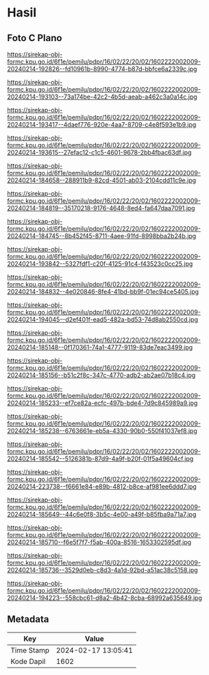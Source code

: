 # Hasil

## Foto C Plano

https://sirekap-obj-formc.kpu.go.id/6f1e/pemilu/pdpr/16/02/22/20/02/1602222002009-20240214-192826--fd10961b-8990-4774-b87d-bbfce6a2339c.jpg

https://sirekap-obj-formc.kpu.go.id/6f1e/pemilu/pdpr/16/02/22/20/02/1602222002009-20240214-193103--73a174be-42c2-4b5d-aeab-a462c3a0a14c.jpg

https://sirekap-obj-formc.kpu.go.id/6f1e/pemilu/pdpr/16/02/22/20/02/1602222002009-20240214-193417--4daef776-920e-4aa7-8709-c4e8f593e1b9.jpg

https://sirekap-obj-formc.kpu.go.id/6f1e/pemilu/pdpr/16/02/22/20/02/1602222002009-20240214-193615--27efac12-c1c5-4601-9678-2bb4fbac63df.jpg

https://sirekap-obj-formc.kpu.go.id/6f1e/pemilu/pdpr/16/02/22/20/02/1602222002009-20240214-184658--288911b9-82cd-4501-ab03-2104cdd11c9e.jpg

https://sirekap-obj-formc.kpu.go.id/6f1e/pemilu/pdpr/16/02/22/20/02/1602222002009-20240214-184819--35170218-9176-4648-8ed4-fa647daa7091.jpg

https://sirekap-obj-formc.kpu.go.id/6f1e/pemilu/pdpr/16/02/22/20/02/1602222002009-20240214-184745--8b452f45-8711-4aee-91fd-8998bba2b24b.jpg

https://sirekap-obj-formc.kpu.go.id/6f1e/pemilu/pdpr/16/02/22/20/02/1602222002009-20240214-193842--5327fdf1-c20f-4125-91c4-f43523c0cc25.jpg

https://sirekap-obj-formc.kpu.go.id/6f1e/pemilu/pdpr/16/02/22/20/02/1602222002009-20240214-184832--4e020846-8fe4-41bd-bb9f-01ec94ce5405.jpg

https://sirekap-obj-formc.kpu.go.id/6f1e/pemilu/pdpr/16/02/22/20/02/1602222002009-20240214-194045--d2ef401f-ead5-482a-bd53-74d8ab2550cd.jpg

https://sirekap-obj-formc.kpu.go.id/6f1e/pemilu/pdpr/16/02/22/20/02/1602222002009-20240214-185148--0f170361-74a1-4777-9119-83de7eac3499.jpg

https://sirekap-obj-formc.kpu.go.id/6f1e/pemilu/pdpr/16/02/22/20/02/1602222002009-20240214-185156--b51c2f8c-347c-4770-adb2-ab2ae07b18c4.jpg

https://sirekap-obj-formc.kpu.go.id/6f1e/pemilu/pdpr/16/02/22/20/02/1602222002009-20240214-185233--ef7ce82a-ecfc-497b-bde4-7d9c845989a9.jpg

https://sirekap-obj-formc.kpu.go.id/6f1e/pemilu/pdpr/16/02/22/20/02/1602222002009-20240214-185238--6763661e-eb5a-4330-90b0-550f41037ef8.jpg

https://sirekap-obj-formc.kpu.go.id/6f1e/pemilu/pdpr/16/02/22/20/02/1602222002009-20240214-185542--5126381b-87d9-4a9f-b20f-01f5a49604cf.jpg

https://sirekap-obj-formc.kpu.go.id/6f1e/pemilu/pdpr/16/02/22/20/02/1602222002009-20240214-223738--f6661e84-e89b-4812-b8ce-af981ee6ddd7.jpg

https://sirekap-obj-formc.kpu.go.id/6f1e/pemilu/pdpr/16/02/22/20/02/1602222002009-20240214-185649--44c6e0f8-3b5c-4e00-a49f-b85fba9a71a7.jpg

https://sirekap-obj-formc.kpu.go.id/6f1e/pemilu/pdpr/16/02/22/20/02/1602222002009-20240214-185710--f6e5f7f7-f5ab-400a-8516-1653302595df.jpg

https://sirekap-obj-formc.kpu.go.id/6f1e/pemilu/pdpr/16/02/22/20/02/1602222002009-20240214-185736--3529d0eb-c8d3-4a1d-92bd-a51ac38c5158.jpg

https://sirekap-obj-formc.kpu.go.id/6f1e/pemilu/pdpr/16/02/22/20/02/1602222002009-20240214-194223--558cbc61-d8a2-4b42-8cba-68992a635649.jpg


## Metadata

| Key        | Value               |
| ---------- | ------------------- |
| Time Stamp | 2024-02-17 13:05:41 |
| Kode Dapil | 1602                |



